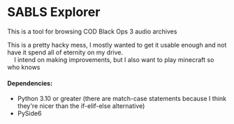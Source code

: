 # SABLS Explorer

This is a tool for browsing COD Black Ops 3 audio archives

This is a pretty hacky mess, I mostly wanted to get it usable enough and not have it spend all of eternity on my drive.\
    I intend on making improvements, but I also want to play minecraft so who knows

#### Dependencies:
* Python 3.10 or greater (there are match-case statements because I think they're nicer than the if-elif-else alternative)
* PySide6
